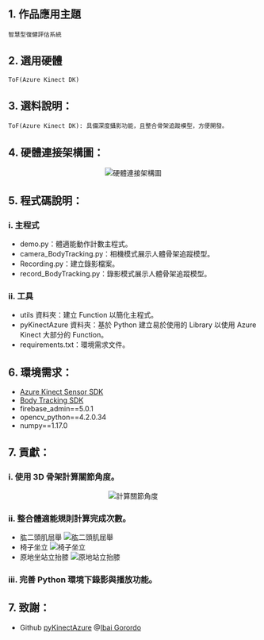 ## 1. 作品應用主題
    智慧型復健評估系統

## 2. 選用硬體
    ToF(Azure Kinect DK)

## 3. 選料說明：
    ToF(Azure Kinect DK): 具備深度攝影功能，且整合骨架追蹤模型，方便開發。

## 4. 硬體連接架構圖：
<div align=center><img src='https://github.com/JerryJack121/SmartLongCare/blob/main/%E6%99%BA%E6%85%A7%E5%9E%8B%E5%BE%A9%E5%81%A5%E8%A9%95%E4%BC%B0%E7%B3%BB%E7%B5%B1/image/%E7%A1%AC%E9%AB%94%E6%9E%B6%E6%A7%8B%E9%80%A3%E6%8E%A5%E5%9C%96.jpg?raw=true' alt='硬體連接架構圖'/></div>

## 5. 程式碼說明：
### i. 主程式
- demo.py：體適能動作計數主程式。
- camera_BodyTracking.py：相機模式展示人體骨架追蹤模型。
- Recording.py：建立錄影檔案。
- record_BodyTracking.py：錄影模式展示人體骨架追蹤模型。
### ii. 工具
- utils 資料夾：建立 Function 以簡化主程式。
- pyKinectAzure 資料夾：基於 Python 建立易於使用的 Library 以使用 Azure Kinect 大部分的 Function。
- requirements.txt：環境需求文件。

## 6. 環境需求：
- [Azure Kinect Sensor SDK](https://docs.microsoft.com/zh-tw/azure/kinect-dk/sensor-sdk-download)
- [Body Tracking SDK](https://docs.microsoft.com/zh-tw/azure/kinect-dk/body-sdk-download)
- firebase_admin==5.0.1
- opencv_python==4.2.0.34
- numpy==1.17.0

## 7. 貢獻：
### i. 使用 3D 骨架計算關節角度。  
<div align=center><img src='https://github.com/Jack-Forks/SmartLongCare/blob/main/%E6%99%BA%E6%85%A7%E5%9E%8B%E5%BE%A9%E5%81%A5%E8%A9%95%E4%BC%B0%E7%B3%BB%E7%B5%B1/image/%E9%97%9C%E7%AF%80%E8%A7%92%E5%BA%A6%E8%A8%88%E7%AE%97.png?raw=true' alt='計算關節角度'/></div>

### ii. 整合體適能規則計算完成次數。  
- 肱二頭肌屈舉
![肱二頭肌屈舉](https://github.com/Jack-Forks/SmartLongCare/blob/main/%E6%99%BA%E6%85%A7%E5%9E%8B%E5%BE%A9%E5%81%A5%E8%A9%95%E4%BC%B0%E7%B3%BB%E7%B5%B1/image/%E8%82%B1%E4%BA%8C%E9%A0%AD%E8%82%8C%E5%B1%88%E8%88%89.jpg?raw=true)
- 椅子坐立
![椅子坐立](https://github.com/Jack-Forks/SmartLongCare/blob/main/%E6%99%BA%E6%85%A7%E5%9E%8B%E5%BE%A9%E5%81%A5%E8%A9%95%E4%BC%B0%E7%B3%BB%E7%B5%B1/image/%E6%A4%85%E5%AD%90%E5%9D%90%E7%AB%8B.jpg?raw=true)
- 原地坐站立抬膝
![原地站立抬膝](https://github.com/Jack-Forks/SmartLongCare/blob/main/%E6%99%BA%E6%85%A7%E5%9E%8B%E5%BE%A9%E5%81%A5%E8%A9%95%E4%BC%B0%E7%B3%BB%E7%B5%B1/image/%E5%8E%9F%E5%9C%B0%E7%AB%99%E7%AB%8B%E6%8A%AC%E8%86%9D.jpg?raw=true)

### iii. 完善 Python 環境下錄影與播放功能。

## 7. 致謝：
- Github [pyKinectAzure](https://github.com/ibaiGorordo/pyKinectAzure) @[Ibai Gorordo](https://github.com/ibaiGorordo)